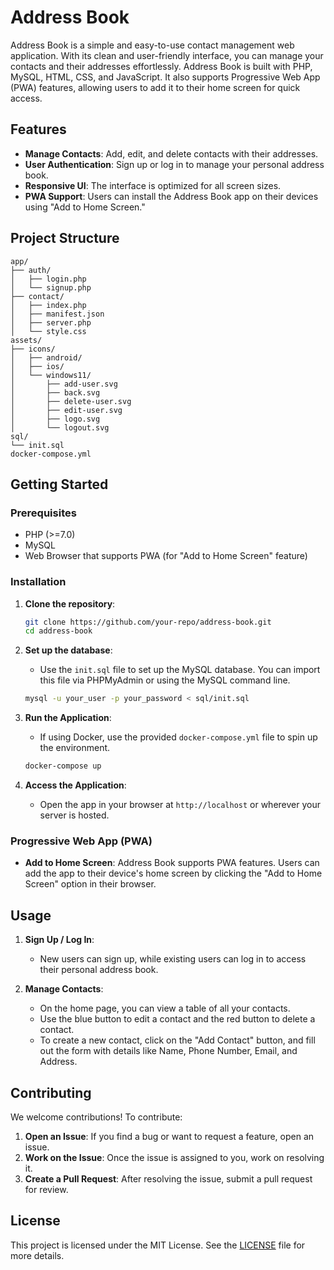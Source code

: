 # Address Book

Address Book is a simple and easy-to-use contact management web application. With its clean and user-friendly interface, you can manage your contacts and their addresses effortlessly. Address Book is built with PHP, MySQL, HTML, CSS, and JavaScript. It also supports Progressive Web App (PWA) features, allowing users to add it to their home screen for quick access.

## Features

- **Manage Contacts**: Add, edit, and delete contacts with their addresses.
- **User Authentication**: Sign up or log in to manage your personal address book.
- **Responsive UI**: The interface is optimized for all screen sizes.
- **PWA Support**: Users can install the Address Book app on their devices using "Add to Home Screen."

## Project Structure

```plaintext
app/
├── auth/
│   ├── login.php
│   └── signup.php
├── contact/
│   ├── index.php
│   ├── manifest.json
│   ├── server.php
│   └── style.css
assets/
├── icons/
│   ├── android/
│   ├── ios/
│   └── windows11/
│       ├── add-user.svg
│       ├── back.svg
│       ├── delete-user.svg
│       ├── edit-user.svg
│       ├── logo.svg
│       └── logout.svg
sql/
└── init.sql
docker-compose.yml
```

## Getting Started

### Prerequisites

- PHP (>=7.0)
- MySQL
- Web Browser that supports PWA (for "Add to Home Screen" feature)

### Installation

1. **Clone the repository**:

   ```bash
   git clone https://github.com/your-repo/address-book.git
   cd address-book
   ```

2. **Set up the database**:

   - Use the `init.sql` file to set up the MySQL database. You can import this file via PHPMyAdmin or using the MySQL command line.

   ```bash
   mysql -u your_user -p your_password < sql/init.sql
   ```

3. **Run the Application**:

   - If using Docker, use the provided `docker-compose.yml` file to spin up the environment.

   ```bash
   docker-compose up
   ```

4. **Access the Application**:
   - Open the app in your browser at `http://localhost` or wherever your server is hosted.

### Progressive Web App (PWA)

- **Add to Home Screen**: Address Book supports PWA features. Users can add the app to their device's home screen by clicking the "Add to Home Screen" option in their browser.

## Usage

1. **Sign Up / Log In**:

   - New users can sign up, while existing users can log in to access their personal address book.

2. **Manage Contacts**:
   - On the home page, you can view a table of all your contacts.
   - Use the blue button to edit a contact and the red button to delete a contact.
   - To create a new contact, click on the "Add Contact" button, and fill out the form with details like Name, Phone Number, Email, and Address.

## Contributing

We welcome contributions! To contribute:

1. **Open an Issue**: If you find a bug or want to request a feature, open an issue.
2. **Work on the Issue**: Once the issue is assigned to you, work on resolving it.
3. **Create a Pull Request**: After resolving the issue, submit a pull request for review.

## License

This project is licensed under the MIT License. See the [LICENSE](LICENSE) file for more details.
